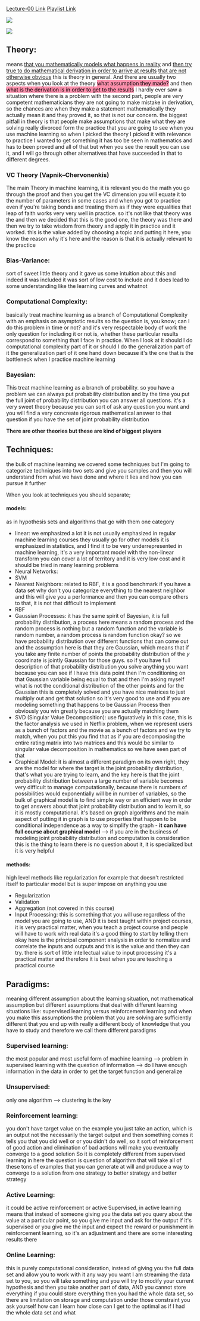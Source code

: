 [Lecture-00 Link](https://youtu.be/2no-JUe8I9k?si=8ril8abn2aNHR5CB)
[Playlist Link](https://youtube.com/playlist?list=PLvx5ei9aEEqKgDZ7oaQGSToFi-QER4v1M&si=pcF9L34CxLDyv06l)
<!--![[Machine-Learning-Vocab.png]]-->
![](https://i.imgur.com/3GofBCu.png)

<!--![[Lecture-map.png]]-->
![](https://i.imgur.com/hSh260B.png)

## Theory:
means <u>that you mathematically models what happens in reality</u> and <u>then try true to do mathematical derivation in order to arrive at results</u> <u>that are not otherwise obvious</u> this is theory in general.
And there are usually two aspects when you look at the theory <mark style="background: #FF5582A6;">what assumption they made?</mark> and then <mark style="background: #FF5582A6;">what is the derivation is in order to get to the results</mark>
I hardly ever saw a situation where there is a problem with the second part, people are very competent mathematicians they are not going to make mistake in derivation, so the chances are when they make a statement mathematically they actually mean it and they proved it, so that is not our concern.
the biggest pitfall in theory is that people make assumptions that make what they are solving really divorced form the practice that you are going to see when you use machine learning
so when I picked the theory I picked it with relevance to practice I wanted to get something it has too be seen in mathematics and has to been proved and all of that but when you see the result you can use it, and I will go through other alternatives that have succeeded in that to different degrees.
### VC Theory (Vapnik–Chervonenkis)
The main Theory in machine learning, it is relevant you do the math you go through the proof and then you get the VC dimension you will equate it to the number of parameters in some cases and when you got to practice even if you're taking bonds and treating them as if they were equalities that leap of faith works very very well in practice. 
so it's not like that theory was the and then we decided that this is the good one, the theory was there and then we try to take wisdom from theory and apply it in practice and it worked.
this is the value added by choosing a topic and putting it here, you know the reason why it's here and the reason is that it is actually relevant to the practice 

### Bias-Variance:
sort of sweet little theory and it gave us some intuition about this and indeed it was included it was sort of low cost to include and it does lead to some understanding like the learning curves and whatnot

### Computational Complexity:
basically treat machine learning as a branch of Computational Complexity with an emphasis on asymptotic results so the question is, you know; can I do this problem in time or not? and it's very respectable body of work the only question for including it or not is, whether these particular results correspond to something that I face in practice.
When I look at it should I do computational complexity part of it or should I do the generalization part of it the generalization part of it one hand down because it's the one that is the bottleneck when I practice machine learning

### Bayesian:
This treat machine learning as a branch of probability. so you have a problem we can always put probability distribution and by the time you put the full joint of probability distribution you can answer all questions.
it's a very sweet theory because you can sort of ask any question you want and you will find a very concreate rigorous mathematical answer to that question if you have the set of joint probability distribution 

**There are other theories but these are kind of biggest players**


## Techniques:
the bulk of machine learning we covered some techniques but I'm going to categorize techniques into two sets and give you samples and then you will understand from what we have done and where it lies and how you can pursue it further

When you look at techniques you should separate;

#### models:
as in hypothesis sets and algorithms that go with them one category
* linear: we emphasized a lot it is not usually emphasized in regular machine learning courses they usually go for other models it is emphasized in statistics, and I find it to be very underrepresented in machine learning, it's a very important model with the non-linear transform you can cover a lot of territory and it is very low cost and it should be tried in many learning problems 
* Neural Networks:
* SVM
* Nearest Neighbors: related to RBF, it is a good benchmark if you have a data set why don't you categorize everything to the nearest neighbor and this will give you a performance and then you can compare others to that, it is not that difficult to implement 
* RBF
* Gaussian Processes: it has the same spirit of Bayesian, it is full probability distribution, a process here means a random process and the random process is nothing but a random function and the variable is random number, a random process is random function okay? so we have probability distribution over different functions that can come out and the assumption here is that they are Gaussian, which means that if you take any finite number of points the probability distribution of the $y$ coordinate is jointly Gaussian for those guys. so if you have full description of that probability distribution you solve anything you want because you can see if I have this data point then I'm conditioning on that Gaussian variable being equal to that and then I'm asking myself what is not the conditional distribution of the other points and for the Gaussian this is completely solved and you have nice matrices to just multiply out and get that solution so it's very good to use and if you are modeling something that happens to be Gaussian Process then obviously you win greatly because you are actually matching them
* SVD (Singular Value  Decomposition): use figuratively in this case, this is the factor analysis we used in Netflix problem, when we represent users as a bunch of factors and the movie as a bunch of factors and we try to match, when you put this you find that as if you are decomposing the entire rating matrix into two matrices and this would be similar to singular value decomposition in mathematics so we have seen part of that
* Graphical Model: it is almost a different paradigm on its own right, they are the model for where the target is the joint probability distribution, that's what you are trying to learn, and the key here is that the joint probability distribution between a large number of variable becomes very difficult to manage computationally, because there is numbers of possibilities would exponentially will be in number of variables, so the bulk of graphical model is to find simple way or an efficient way in order to get answers about that joint probability distribution and to learn it, so it is mostly computational. it's based on graph algorithms and the main aspect of putting it in graph is to use properties that happen to be conditional independence as a way to simplify the graph - **it can have full course about graphical model** --> if you are in the business of modeling joint probability distribution and computation is consideration this is the thing to learn there is no question about it, it is specialized but it is very helpful 

#### methods:
high level methods like regularization for example that doesn't restricted itself to particular model but is super impose on anything you use

* Regularization
* Validation
* Aggregation (not covered in this course)
* Input Processing: this is something that you will use regardless of the model you are going to use, AND it is best taught within project courses, it is very practical matter, when you teach a project course and people will have to work with real data it's a good thing to start by telling them okay here is the principal component analysis in order to normalize and correlate the inputs and outputs and this is the value and then they can try. there is sort of little intellectual value to input processing it's a practical matter and therefore it is best when you are teaching a practical course
## Paradigms:
meaning different assumption about the learning situation, not mathematical assumption but different assumptions that deal with different learning situations like: supervised learning versus reinforcement learning and when you make this assumptions the problem that you are solving are sufficiently different that you end up with really a different body of knowledge that you have to study and therefore we call them different paradigms

### Supervised learning:
the most popular and most useful form of machine learning --> problem in 
supervised learning with the question of information --> do I have enough information in the data in order to get the target function and generalize 

### Unsupervised:
only one algorithm --> clustering is the key

### Reinforcement learning:
you don't have target value on the example you just take an action, which is an output not the necessarily the target output and then something comes it tells you that you did well or or you didn't do well, so it sort of reinforcement of good action and elimination of bad actions will make you eventually converge to a good solution
So it is completely different from supervised learning in here the question is question of algorithm that will take all of these tons of examples that you can generate at will and produce a way to converge to a solution from one strategy to better strategy and better strategy

### Active Learning:
it could be active reinforcement or active Supervised, in active learning means that instead of someone giving you the data set you query about the value at a particular point, so you give me input and ask for the output if it's supervised or you give me the input and expect the reward or punishment in reinforcement learning, so it's an adjustment and there are some interesting results there

### Online Learning:
this is purely computational consideration, instead of giving you the full data set and allow you to work with it any way you want I am streaming the data set to you, so you will take something and you will try to modify your current hypothesis and then you take another part of data, AND you cannot store everything if you could store everything then you had the whole data set, so there are limitation on storage and computation under those constraint you ask yourself how can I learn how close can I get to the optimal as if I had the whole data set and what

